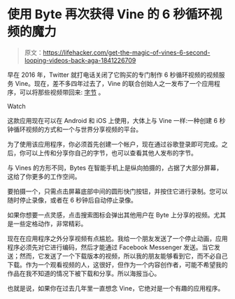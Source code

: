 # 使用 Byte 再次获得 Vine 的 6 秒循环视频的魔力

> 原文：<https://lifehacker.com/get-the-magic-of-vines-6-second-looping-videos-back-aga-1841226709>

早在 2016 年，Twitter 就打电话关闭了它购买的专门制作 6 秒循环视频的视频服务 Vine。现在，差不多四年过去了，Vine 的联合创始人之一发布了一个应用程序，可以将那些视频带回来: [字节](https://byte.co/) 。

Watch

这款应用现在可以在 Android 和 iOS 上使用，大体上与 Vine 一样:一种创建 6 秒钟循环视频的方式和一个与世界分享视频的平台。

为了使用该应用程序，你必须首先创建一个帐户，现在通过谷歌登录即可完成。之后，你可以上传和分享你自己的字节，也可以查看其他人发布的字节。

与 Vines 的方形不同，Bytes 在智能手机上是纵向拍摄的，占据了大部分屏幕，这给了你更多的工作空间。

要拍摄一个，只需点击屏幕底部中间的圆形快门按钮，并按住它进行录制。您可以随时停止录像，或者在 6 秒钟后自动停止录像。

如果你想要一点灵感，点击搜索图标会弹出其他用户在 Byte 上分享的视频。尤其是一些定格动作，非常精彩。

现在在应用程序之外分享视频有点尴尬。我给一个朋友发送了一个停止动画，应用程序必须先对它进行编码，然后才能通过 Facebook Messenger 发送。当它发送；然而，它发送了一个下载版本的视频，所以我的朋友能够看到它，而不必自己下载。作为一个观看视频的人，这很好，但作为一个内容创作者，可能不希望我的作品在我不知道的情况下被下载和分享。所以海报当心。

也就是说，如果你在过去几年里一直想念 Vine，它绝对是一个有趣的应用程序。